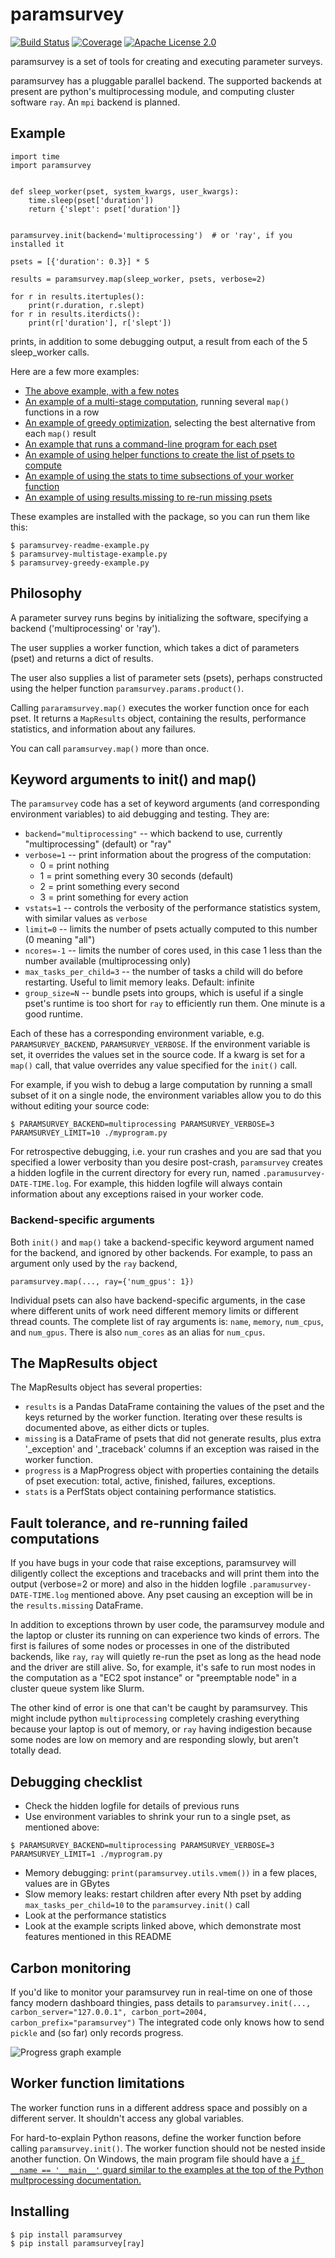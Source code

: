 # paramsurvey

[![Build Status](https://dev.azure.com/lindahl0577/paramsurvey/_apis/build/status/wumpus.paramsurvey?branchName=main)](https://dev.azure.com/lindahl0577/paramsurvey/_build/latest?definitionId=1&branchName=main) [![Coverage](https://coveralls.io/repos/github/wumpus/paramsurvey/badge.svg?branch=main)](https://coveralls.io/github/wumpus/paramsurvey?branch=main) [![Apache License 2.0](https://img.shields.io/github/license/wumpus/paramsurvey.svg)](LICENSE)

paramsurvey is a set of tools for creating and executing parameter surveys.

paramsurvey has a pluggable parallel backend. The supported backends at present
are python's multiprocessing module, and computing cluster software `ray`. An `mpi` backend is planned.

## Example

```
import time
import paramsurvey


def sleep_worker(pset, system_kwargs, user_kwargs):
    time.sleep(pset['duration'])
    return {'slept': pset['duration']}


paramsurvey.init(backend='multiprocessing')  # or 'ray', if you installed it

psets = [{'duration': 0.3}] * 5

results = paramsurvey.map(sleep_worker, psets, verbose=2)

for r in results.itertuples():
    print(r.duration, r.slept)
for r in results.iterdicts():
    print(r['duration'], r['slept'])
```

prints, in addition to some debugging output, a result from each of the 5 sleep_worker calls.

Here are a few more examples:

* [The above example, with a few notes](https://github.com/wumpus/paramsurvey/blob/main/scripts/paramsurvey-readme-example.py)
* [An example of a multi-stage computation](https://github.com/wumpus/paramsurvey/blob/main/scripts/paramsurvey-multistage-example.py), running several `map()` functions in a row
* [An example of greedy optimization](https://github.com/wumpus/paramsurvey/blob/main/scripts/paramsurvey-greedy-example.py), selecting the best alternative from each `map()` result
* [An example that runs a command-line program for each pset](https://github.com/wumpus/paramsurvey/blob/main/scripts/paramsurvey-cli.py)
* [An example of using helper functions to create the list of psets to compute](https://github.com/wumpus/paramsurvey/blob/main/scripts/pset-creation-example.py)
* [An example of using the stats to time subsections of your worker function](https://github.com/wumpus/paramsurvey/blob/main/scripts/paramsurvey-stats-example.py)
* [An example of using results.missing to re-run missing psets](https://github.com/wumpus/paramsurvey/blob/main/scripts/paramsurvey-rerun-missing.py)

These examples are installed with the package, so you can run them like this:

```
$ paramsurvey-readme-example.py
$ paramsurvey-multistage-example.py
$ paramsurvey-greedy-example.py
```

## Philosophy

A parameter survey runs begins by initializing the software,
specifying a backend ('multiprocessing' or 'ray').

The user supplies a worker function, which takes a dict of parameters
(pset) and returns a dict of results.

The user also supplies a list of parameter sets (psets), perhaps
constructed using the helper function `paramsurvey.params.product()`.

Calling `pararamsurvey.map()` executes the worker function once for
each pset. It returns a `MapResults` object, containing the results,
performance statistics, and information about any failures.

You can call `paramsurvey.map()` more than once.

## Keyword arguments to init() and map()

The `paramsurvey` code has a set of keyword arguments (and corresponding environment
variables) to aid debugging and testing. They are:

* `backend="multiprocessing"` -- which backend to use, currently "multiprocessing" (default) or "ray"
* `verbose=1` -- print information about the progress of the computation:
  * 0 = print nothing
  * 1 = print something every 30 seconds (default)
  * 2 = print something every second
  * 3 = print something for every action
* `vstats=1` -- controls the verbosity of the performance statistics system, with similar values as `verbose`
* `limit=0` -- limits the number of psets actually computed to this number (0 meaning "all")
* `ncores=-1` -- limits the number of cores used, in this case 1 less than the number available (multiprocessing only)
* `max_tasks_per_child=3` -- the number of tasks a child will do before restarting. Useful to limit memory leaks. Default: infinite
* `group_size=N` -- bundle psets into groups, which is useful if a single pset's runtime is too short for `ray` to efficiently run them. One minute is a good runtime.

Each of these has a corresponding environment variable,
e.g. `PARAMSURVEY_BACKEND`, `PARAMSURVEY_VERBOSE`.  If the environment
variable is set, it overrides the values set in the source code. If a
kwarg is set for a `map()` call, that value overrides any value
specified for the `init()` call.

For example, if you wish to debug a large computation by running a small
subset of it on a single node, the environment variables allow you to do
this without editing your source code:

```
$ PARAMSURVEY_BACKEND=multiprocessing PARAMSURVEY_VERBOSE=3 PARAMSURVEY_LIMIT=10 ./myprogram.py
```

For retrospective debugging, i.e. your run crashes and you are sad
that you specified a lower verbosity than you desire post-crash,
`paramsurvey` creates a hidden logfile in the current directory for
every run, named `.paramusurvey-DATE-TIME.log`. For example, this
hidden logfile will always contain information about any exceptions
raised in your worker code.

### Backend-specific arguments

Both `init()` and `map()` take a backend-specific keyword argument named for the backend, and
ignored by other backends. For example, to pass an argument only used by the `ray` backend,

```
paramsurvey.map(..., ray={'num_gpus': 1})
```

Individual psets can also have backend-specific arguments, in the case
where different units of work need different memory limits or
different thread counts. The complete list of ray arguments is:
`name`, `memory`, `num_cpus`, and `num_gpus`. There is also
`num_cores` as an alias for `num_cpus`.

## The MapResults object

The MapResults object has several properties:

* `results` is a Pandas DataFrame containing the values of the pset
and the keys returned by the worker function. Iterating over these
results is documented above, as either dicts or tuples.
* `missing` is a DataFrame of psets that did not generate results,
plus extra '_exception' and '_traceback' columns if an exception was
raised in the worker function.
* `progress` is a MapProgress object with properties containing the
details of pset execution: total, active, finished, failures,
exceptions.
* `stats` is a PerfStats object containing performance statistics.

## Fault tolerance, and re-running failed computations

If you have bugs in your code that raise exceptions, paramsurvey will
diligently collect the exceptions and tracebacks and will print them
into the output (verbose=2 or more) and also in the hidden logfile
`.paramusurvey-DATE-TIME.log` mentioned above.  Any pset causing an
exception will be in the `results.missing` DataFrame.

In addition to exceptions thrown by user code, the paramsurvey module
and the laptop or cluster its running on can experience two kinds of
errors. The first is failures of some nodes or processes in one of the
distributed backends, like `ray`, `ray` will quietly re-run the pset
as long as the head node and the driver are still alive. So, for example,
it's safe to run most nodes in the computation as a "EC2 spot instance"
or "preemptable node" in a cluster queue system like Slurm.

The other kind of error is one that can't be caught by paramsurvey.
This might include python `multiprocessing` completely crashing
everything because your laptop is out of memory, or `ray` having
indigestion because some nodes are low on memory and are responding
slowly, but aren't totally dead.

## Debugging checklist

* Check the hidden logfile for details of previous runs
* Use environment variables to shrink your run to a single pset, as mentioned above:
```
$ PARAMSURVEY_BACKEND=multiprocessing PARAMSURVEY_VERBOSE=3 PARAMSURVEY_LIMIT=1 ./myprogram.py
```
* Memory debugging: `print(paramsurvey.utils.vmem())` in a few places, values are in GBytes
* Slow memory leaks: restart children after every Nth pset by adding `max_tasks_per_child=10` to the `paramsurvey.init()` call
* Look at the performance statistics
* Look at the example scripts linked above, which demonstrate most features mentioned in this README

## Carbon monitoring

If you'd like to monitor your paramsurvey run in real-time on one of those fancy modern dashboard thingies,
pass details to `paramsurvey.init(..., carbon_server="127.0.0.1", carbon_port=2004, carbon_prefix="paramsurvey")`
The integrated code only knows how to send `pickle` and (so far) only records progress.

![Progress graph example](https://github.com/wumpus/paramsurvey/blob/main/images/paramsurvey-graphite-graph.png)

## Worker function limitations

The worker function runs in a different address space and possibly on a different server.
It shouldn't access any global variables.

For hard-to-explain Python reasons, define the worker function before
calling `paramsurvey.init()`. The worker function should not be nested
inside another function. On Windows, the main program file should have
a [`if __name == '__main__'` guard similar to the examples at the top
of the Python multprocessing
documentation.](https://docs.python.org/3/library/multiprocessing.html)

## Installing

```
$ pip install paramsurvey
$ pip install paramsurvey[ray]
```

